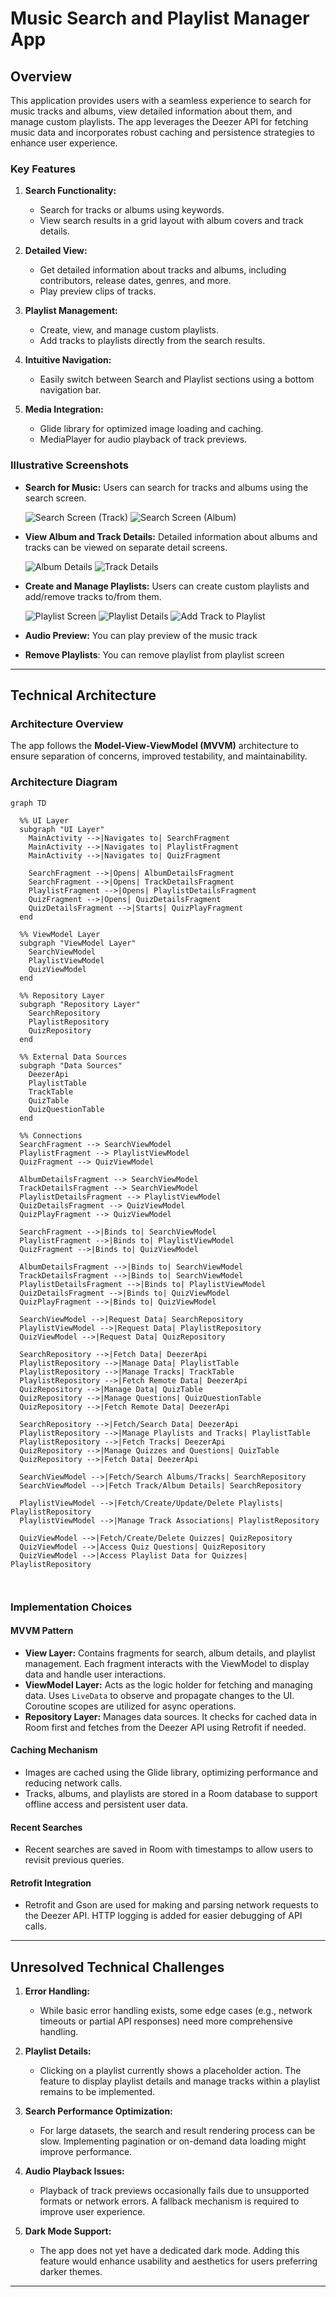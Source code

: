 # **Music Search and Playlist Manager App**

## **Overview**

This application provides users with a seamless experience to search for music tracks and albums, view detailed information about them, and manage custom playlists. The app leverages the Deezer API for fetching music data and incorporates robust caching and persistence strategies to enhance user experience.

### **Key Features**

1. **Search Functionality:**
   - Search for tracks or albums using keywords.
   - View search results in a grid layout with album covers and track details.

2. **Detailed View:**
   - Get detailed information about tracks and albums, including contributors, release dates, genres, and more.
   - Play preview clips of tracks.

3. **Playlist Management:**
   - Create, view, and manage custom playlists.
   - Add tracks to playlists directly from the search results.

4. **Intuitive Navigation:**
   - Easily switch between Search and Playlist sections using a bottom navigation bar.

5. **Media Integration:**
   - Glide library for optimized image loading and caching.
   - MediaPlayer for audio playback of track previews.

### **Illustrative Screenshots**

*   **Search for Music:** Users can search for tracks and albums using the search screen.

    ![Search Screen (Track)](./screenshots/search_screen_track.jpg)
    ![Search Screen (Album)](./screenshots/search_screen_album.jpg)
*   **View Album and Track Details:** Detailed information about albums and tracks can be viewed on separate detail screens.
    
    ![Album Details](./screenshots/album_details.jpg)
    ![Track Details](./screenshots/track_details.jpg)

*   **Create and Manage Playlists:** Users can create custom playlists and add/remove tracks to/from them.
    
    ![Playlist Screen](./screenshots/playlist_screen.jpg)
    ![Playlist Details](./screenshots/playlist_details.jpg)
    ![Add Track to Playlist](./screenshots/add_playlist_from_search.jpg)

*   **Audio Preview:** You can play preview of the music track
   
*  **Remove Playlists**:  You can remove playlist from playlist screen

---

## **Technical Architecture**

### **Architecture Overview**

The app follows the **Model-View-ViewModel (MVVM)** architecture to ensure separation of concerns, improved testability, and maintainability.

### **Architecture Diagram**

```mermaid
graph TD

  %% UI Layer
  subgraph "UI Layer"
    MainActivity -->|Navigates to| SearchFragment
    MainActivity -->|Navigates to| PlaylistFragment
    MainActivity -->|Navigates to| QuizFragment

    SearchFragment -->|Opens| AlbumDetailsFragment
    SearchFragment -->|Opens| TrackDetailsFragment
    PlaylistFragment -->|Opens| PlaylistDetailsFragment
    QuizFragment -->|Opens| QuizDetailsFragment
    QuizDetailsFragment -->|Starts| QuizPlayFragment
  end

  %% ViewModel Layer
  subgraph "ViewModel Layer"
    SearchViewModel
    PlaylistViewModel
    QuizViewModel
  end

  %% Repository Layer
  subgraph "Repository Layer"
    SearchRepository
    PlaylistRepository
    QuizRepository
  end

  %% External Data Sources
  subgraph "Data Sources"
    DeezerApi 
    PlaylistTable
    TrackTable
    QuizTable
    QuizQuestionTable
  end

  %% Connections
  SearchFragment --> SearchViewModel
  PlaylistFragment --> PlaylistViewModel
  QuizFragment --> QuizViewModel

  AlbumDetailsFragment --> SearchViewModel
  TrackDetailsFragment --> SearchViewModel
  PlaylistDetailsFragment --> PlaylistViewModel
  QuizDetailsFragment --> QuizViewModel
  QuizPlayFragment --> QuizViewModel

  SearchFragment -->|Binds to| SearchViewModel
  PlaylistFragment -->|Binds to| PlaylistViewModel
  QuizFragment -->|Binds to| QuizViewModel

  AlbumDetailsFragment -->|Binds to| SearchViewModel
  TrackDetailsFragment -->|Binds to| SearchViewModel
  PlaylistDetailsFragment -->|Binds to| PlaylistViewModel
  QuizDetailsFragment -->|Binds to| QuizViewModel
  QuizPlayFragment -->|Binds to| QuizViewModel

  SearchViewModel -->|Request Data| SearchRepository
  PlaylistViewModel -->|Request Data| PlaylistRepository
  QuizViewModel -->|Request Data| QuizRepository

  SearchRepository -->|Fetch Data| DeezerApi
  PlaylistRepository -->|Manage Data| PlaylistTable
  PlaylistRepository -->|Manage Tracks| TrackTable
  PlaylistRepository -->|Fetch Remote Data| DeezerApi
  QuizRepository -->|Manage Data| QuizTable
  QuizRepository -->|Manage Questions| QuizQuestionTable
  QuizRepository -->|Fetch Remote Data| DeezerApi

  SearchRepository -->|Fetch/Search Data| DeezerApi
  PlaylistRepository -->|Manage Playlists and Tracks| PlaylistTable
  PlaylistRepository -->|Fetch Tracks| DeezerApi
  QuizRepository -->|Manage Quizzes and Questions| QuizTable
  QuizRepository -->|Fetch Data| DeezerApi

  SearchViewModel -->|Fetch/Search Albums/Tracks| SearchRepository
  SearchViewModel -->|Fetch Track/Album Details| SearchRepository

  PlaylistViewModel -->|Fetch/Create/Update/Delete Playlists| PlaylistRepository
  PlaylistViewModel -->|Manage Track Associations| PlaylistRepository

  QuizViewModel -->|Fetch/Create/Delete Quizzes| QuizRepository
  QuizViewModel -->|Access Quiz Questions| QuizRepository
  QuizViewModel -->|Access Playlist Data for Quizzes| PlaylistRepository

 

```

### **Implementation Choices**

#### **MVVM Pattern**
- **View Layer:** Contains fragments for search, album details, and playlist management. Each fragment interacts with the ViewModel to display data and handle user interactions.
- **ViewModel Layer:** Acts as the logic holder for fetching and managing data. Uses `LiveData` to observe and propagate changes to the UI. Coroutine scopes are utilized for async operations.
- **Repository Layer:** Manages data sources. It checks for cached data in Room first and fetches from the Deezer API using Retrofit if needed.

#### **Caching Mechanism**
- Images are cached using the Glide library, optimizing performance and reducing network calls.
- Tracks, albums, and playlists are stored in a Room database to support offline access and persistent user data.

#### **Recent Searches**
- Recent searches are saved in Room with timestamps to allow users to revisit previous queries.

#### **Retrofit Integration**
- Retrofit and Gson are used for making and parsing network requests to the Deezer API. HTTP logging is added for easier debugging of API calls.

---

## **Unresolved Technical Challenges**

1. **Error Handling:**
   - While basic error handling exists, some edge cases (e.g., network timeouts or partial API responses) need more comprehensive handling.

2. **Playlist Details:**
   - Clicking on a playlist currently shows a placeholder action. The feature to display playlist details and manage tracks within a playlist remains to be implemented.

3. **Search Performance Optimization:**
   - For large datasets, the search and result rendering process can be slow. Implementing pagination or on-demand data loading might improve performance.

4. **Audio Playback Issues:**
   - Playback of track previews occasionally fails due to unsupported formats or network errors. A fallback mechanism is required to improve user experience.

5. **Dark Mode Support:**
   - The app does not yet have a dedicated dark mode. Adding this feature would enhance usability and aesthetics for users preferring darker themes.

---

